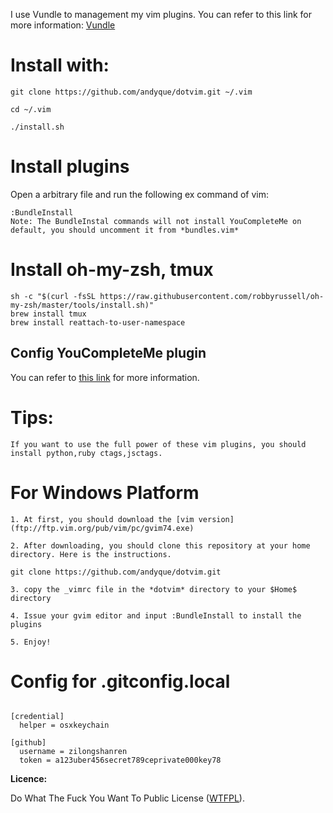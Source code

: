 I use Vundle to management my vim plugins. You can refer to this link for more information: [Vundle]( https://github.com/gmarik/vundle )

# Install with:

    git clone https://github.com/andyque/dotvim.git ~/.vim

    cd ~/.vim

    ./install.sh
    
# Install plugins

Open a arbitrary file and run the following ex command of vim:

    :BundleInstall
    Note: The BundleInstal commands will not install YouCompleteMe on default, you should uncomment it from *bundles.vim*
    
 # Install oh-my-zsh, tmux
    sh -c "$(curl -fsSL https://raw.githubusercontent.com/robbyrussell/oh-my-zsh/master/tools/install.sh)"
    brew install tmux
    brew install reattach-to-user-namespace

## Config YouCompleteMe plugin

You can refer to [this link](https://github.com/Valloric/YouCompleteMe) for more information.

# Tips:
    If you want to use the full power of these vim plugins, you should install python,ruby ctags,jsctags.

# For Windows Platform

    1. At first, you should download the [vim version](ftp://ftp.vim.org/pub/vim/pc/gvim74.exe)

    2. After downloading, you should clone this repository at your home directory. Here is the instructions.

    git clone https://github.com/andyque/dotvim.git

    3. copy the _vimrc file in the *dotvim* directory to your $Home$ directory

    4. Issue your gvim editor and input :BundleInstall to install the plugins

    5. Enjoy!


# Config for .gitconfig.local

```

[credential]
  helper = osxkeychain

[github]
  username = zilongshanren
  token = a123uber456secret789ceprivate000key78
```

**Licence:**

Do What The Fuck You Want To Public License ([WTFPL](http://www.wtfpl.net/)).
